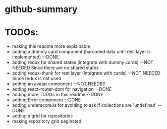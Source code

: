 # github-summary

# TODOs:
* making this readme more explainable
* adding a dummy card component (harcoded data until rest layer is implemented) --DONE
* adding redux for shared states (integrate with dummy cards) --NOT NEEDED Since there are no shared states
* adding redux-thunk for rest layer (integrate with cards) --NOT NEEDED Since redux is not used
* adding an avatar component --NOT NEEDED
* adding react-router-dom for navigation --DONE
* adding more TODOs in this readme --DONE
* adding Error component --DONE
* adding underscoreJs for avoiding to ask if collections are 'undefined' --DONE
* adding a grid for repositories
* making repository grid paginated
